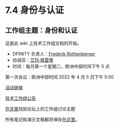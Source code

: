 # 7.4 身份与认证

## 工作组主题：身份和认证

这是此 wiki 上技术工作组文档的开始。

- DFINITY 负责人：[Frederik Rothenberger](https://forum.dfinity.org/u/frederikrothenberger)
- 协调员：[艾玛·佩雷蒂](https://forum.dfinity.org/u/emmaperetti)
- 时间：每月第一个星期二，欧洲中部时间下午 5 点

第一次会议：欧洲中部时间 2022 年 4 月 5 日下午 5:00

[活动链接](https://calendar.google.com/event?action=TEMPLATE&tmeid=NGptNXJubTI5Ym1kMWtnb2RvbHFvbGdibjFfMjAyMjA0MDVUMTUwMDAwWiBjX2NrMGdyNzlia2djb29pY24xcDg3bW8xZXJvQGc&tmsrc=c_ck0gr79bkgcooicn1p87mo1ero%40group.calendar.google.com&scp=ALL)

[技术工作组公告](https://forum.dfinity.org/t/announcing-technical-working-groups/11781/9)

[在这里](https://github.com/dfinity/ic-wasm)找到论坛上的工作组讨论主题

所有笔记和演示文稿都将保存[在这里](https://drive.google.com/drive/folders/1JkUkZelJdN0DwNtHfVxl94Ke2lCcMxpe)。
